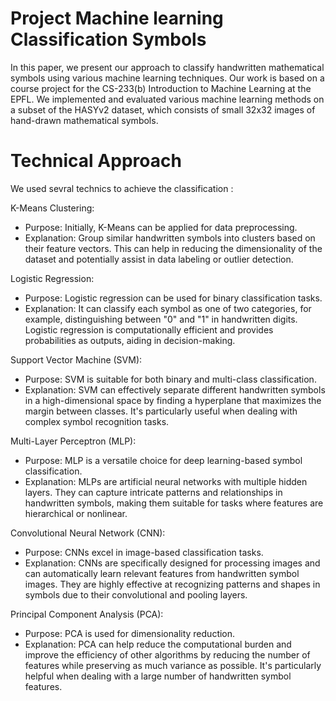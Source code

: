 # Project Machine learning Classification Symbols

In this paper, we present our approach to classify handwritten mathematical symbols using various machine
learning techniques. Our work is based on a course project for the CS-233(b) Introduction to Machine Learning
at the EPFL. We implemented and evaluated various machine learning methods on a subset of the HASYv2
dataset, which consists of small 32x32 images of hand-drawn mathematical symbols. 

# Technical Approach
We used sevral technics to achieve the classification : 

K-Means Clustering:
  - Purpose: Initially, K-Means can be applied for data preprocessing.
  - Explanation: Group similar handwritten symbols into clusters based on their feature vectors. This can help in reducing the dimensionality of the dataset and potentially assist in data labeling or outlier detection.

Logistic Regression:
  - Purpose: Logistic regression can be used for binary classification tasks.
  - Explanation: It can classify each symbol as one of two categories, for example, distinguishing between "0" and "1" in handwritten digits. Logistic regression is computationally efficient and provides probabilities as outputs, aiding in decision-making.

Support Vector Machine (SVM):
  - Purpose: SVM is suitable for both binary and multi-class classification.
  - Explanation: SVM can effectively separate different handwritten symbols in a high-dimensional space by finding a hyperplane that maximizes the margin between classes. It's particularly useful when dealing with complex symbol recognition tasks.

Multi-Layer Perceptron (MLP):
  - Purpose: MLP is a versatile choice for deep learning-based symbol classification.
  - Explanation: MLPs are artificial neural networks with multiple hidden layers. They can capture intricate patterns and relationships in handwritten symbols, making them suitable for tasks where features are hierarchical or nonlinear.

Convolutional Neural Network (CNN):
  - Purpose: CNNs excel in image-based classification tasks.
  - Explanation: CNNs are specifically designed for processing images and can automatically learn relevant features from handwritten symbol images. They are highly effective at recognizing patterns and shapes in symbols due to their convolutional and pooling layers.

Principal Component Analysis (PCA):
  - Purpose: PCA is used for dimensionality reduction.
  - Explanation: PCA can help reduce the computational burden and improve the efficiency of other algorithms by reducing the number of features while preserving as much variance as possible. It's particularly helpful when dealing with a large number of handwritten symbol features.
